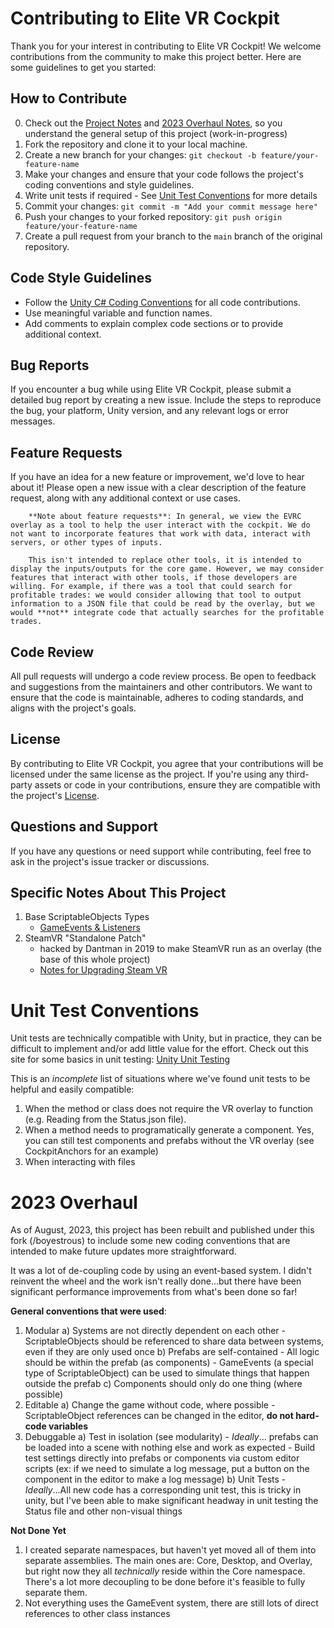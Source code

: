 # Contributing to Elite VR Cockpit
Thank you for your interest in contributing to Elite VR Cockpit! We welcome contributions from the community to make this project better. Here are some guidelines to get you started:

## How to Contribute
0. Check out the [Project Notes](#specific-notes-about-this-project) and [2023 Overhaul Notes](#2023-overhaul), so you understand the general setup of this project (work-in-progress)
1. Fork the repository and clone it to your local machine.
2. Create a new branch for your changes: `git checkout -b feature/your-feature-name`
3. Make your changes and ensure that your code follows the project's coding conventions and style guidelines.
4. Write unit tests if required - See [Unit Test Conventions](#unit-test-conventions) for more details
5. Commit your changes: `git commit -m "Add your commit message here"`
6. Push your changes to your forked repository: `git push origin feature/your-feature-name`
7. Create a pull request from your branch to the `main` branch of the original repository.

## Code Style Guidelines
- Follow the [Unity C# Coding Conventions](https://learn.unity.com/tutorial/coding-standards-and-best-practices#5c7f8528edbc2a002053b67a) for all code contributions.
- Use meaningful variable and function names.
- Add comments to explain complex code sections or to provide additional context.

## Bug Reports
If you encounter a bug while using Elite VR Cockpit, please submit a detailed bug report by creating a new issue. Include the steps to reproduce the bug, your platform, Unity version, and any relevant logs or error messages.

## Feature Requests
If you have an idea for a new feature or improvement, we'd love to hear about it! Please open a new issue with a clear description of the feature request, along with any additional context or use cases.

        **Note about feature requests**: In general, we view the EVRC overlay as a tool to help the user interact with the cockpit. We do not want to incorporate features that work with data, interact with servers, or other types of inputs.

        This isn't intended to replace other tools, it is intended to display the inputs/outputs for the core game. However, we may consider features that interact with other tools, if those developers are willing. For example, if there was a tool that could search for profitable trades: we would consider allowing that tool to output information to a JSON file that could be read by the overlay, but we would **not** integrate code that actually searches for the profitable trades.

## Code Review
All pull requests will undergo a code review process. Be open to feedback and suggestions from the maintainers and other contributors. We want to ensure that the code is maintainable, adheres to coding standards, and aligns with the project's goals.

## License
By contributing to Elite VR Cockpit, you agree that your contributions will be licensed under the same license as the project. If you're using any third-party assets or code in your contributions, ensure they are compatible with the project's [License](/LICENSE.md).

## Questions and Support
If you have any questions or need support while contributing, feel free to ask in the project's issue tracker or discussions.

## Specific Notes About This Project
1. Base ScriptableObjects Types
    - [GameEvents & Listeners](Assets/GameEventSystem/ReadMe_GameEvents.md)
2. SteamVR "Standalone Patch"
    - hacked by Dantman in 2019 to make SteamVR run as an overlay (the base of this whole project)
    - [Notes for Upgrading Steam VR](Assets/Scripts/SteamVR_Upgrade_Notes.md)


# Unit Test Conventions
Unit tests are technically compatible with Unity, but in practice, they can be difficult to implement and/or add little value for the effort.
Check out this site for some basics in unit testing: [Unity Unit Testing](https://unity.com/how-to/unity-test-framework-video-game-development)

This is an _incomplete_ list of situations where we've found unit tests to be helpful and easily compatible:
1. When the method or class does not require the VR overlay to function (e.g. Reading from the Status.json file).
2. When a method needs to programatically generate a component. Yes, you can still test components and prefabs without the VR overlay (see CockpitAnchors for an example)
3. When interacting with files


# 2023 Overhaul
As of August, 2023, this project has been rebuilt and published under this fork (/boyestrous) to include some new coding conventions that are intended to make future updates more straightforward.

It was a lot of de-coupling code by using an event-based system. I didn't reinvent the wheel and the work isn't really done...but there have been significant performance improvements from what's been done so far!

**General conventions that were used**:
1. Modular
    a) Systems are not directly dependent on each other
        - ScriptableObjects should be referenced to share data between systems, even if they are only used once
    b) Prefabs are self-contained
        - All logic should be within the prefab (as components)
        - GameEvents (a special type of ScriptableObject) can be used to simulate things that happen outside the prefab
    c) Components should only do one thing (where possible)
2. Editable
    a) Change the game without code, where possible
        - ScriptableObject references can be changed in the editor, **do not hard-code variables**
3. Debuggable
    a) Test in isolation (see modularity)
        - *Ideally*... prefabs can be loaded into a scene with nothing else and work as expected
        - Build test settings directly into prefabs or components via custom editor scripts (ex: if we need to simulate a log message, put a button on the component in the editor to make a log message)
    b) Unit Tests
        - *Ideally*...All new code has a corresponding unit test, this is tricky in unity, but I've been able to make significant headway in unit testing the Status file and other non-visual things

**Not Done Yet**
1. I created separate namespaces, but haven't yet moved all of them into separate assemblies. The main ones are: Core, Desktop, and Overlay, but right now they all _technically_ reside within the Core namespace. There's a lot more decoupling to be done before it's feasible to fully separate them.
2. Not everything uses the GameEvent system, there are still lots of direct references to other class instances

